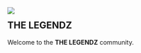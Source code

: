 <img src="https://avatars.githubusercontent.com/u/75524785?s=200&v=4" align="left">

## THE LEGENDZ 
Welcome to the **THE LEGENDZ** community.
